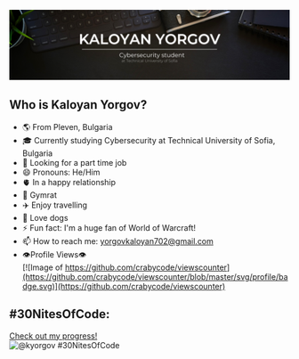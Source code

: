 ![Banner](banner.png)

## Who is Kaloyan Yorgov?
- 🌎 From Pleven, Bulgaria <br>
- 🎓 Currently studying Cybersecurity at Technical University of Sofia, Bulgaria <br>
- 💼 Looking for a part time job <br>
- 😄 Pronouns: He/Him <br>
- 🫀 In a happy relationship <br>
- 💪 Gymrat <br>
- ✈️ Enjoy travelling <br>
- 🐶 Love dogs <br>
- ⚡ Fun fact: I'm a huge fan of World of Warcraft! <br>
- 📫 How to reach me: [yorgovkaloyan702@gmail.com](yorgovkaloyan702@gmail.com) <br>
- 👁️Profile Views👁️ <br>
[![Image of https://github.com/crabycode/viewscounter](https://github.com/crabycode/viewscounter/blob/master/svg/profile/badge.svg)](https://github.com/crabycode/viewscounter) 

## #30NitesOfCode:
  [Check out my progress!](https://www.codedex.io/@kyorgov/30-nites-of-code)  
  ![@kyorgov #30NitesOfCode](https://www.codedex.io/api/petStatus?user=kyorgov)
